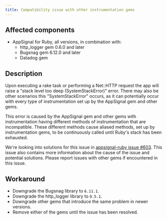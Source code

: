 ```yaml
---
title: Compatibility issue with other instrumentation gems
---
```


## Affected components

- AppSignal for Ruby, all versions, in combination with:
  - http_logger gem 0.6.0 and later
  - Bugsnag gem 6.12.0 and later
  - Datadog gem

## Description

Upon executing a rake task or performing a Net::HTTP request the app will raise a "stack level too deep (SystemStackError)" error. There may also be other scenarios this "SystemStackError" occurs, as it can potentially occur with every type of instrumentation set up by the AppSignal gem and other gems.

This error is caused by the AppSignal gem and other gems with instrumentation having different methods of instrumentation that are incompatible. These different methods cause aliased methods, set up by instrumentation gems, to be continuously called until Ruby's stack has been exhausted.

We're looking into solutions for this issue in [appsignal-ruby issue #603](https://github.com/appsignal/appsignal-ruby/issues/603). This issue also contains more information about the cause of the issue and potential solutions. Please report issues with other gems if encountered in this issue.

## Workaround

- Downgrade the Bugsnag library to `6.11.1`.
- Downgrade the http_logger library to `0.5.1`.
- Downgrade other gems that introduce the same problem in newer versions.
- Remove either of the gems until the issue has been resolved.
